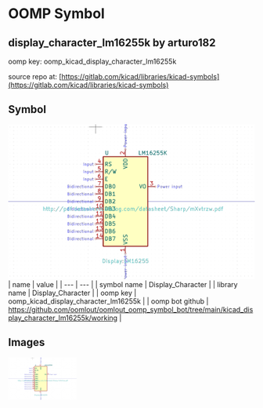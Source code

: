 # OOMP Symbol  
## display_character_lm16255k  by arturo182  
  
oomp key: oomp_kicad_display_character_lm16255k  
  
source repo at: [https://gitlab.com/kicad/libraries/kicad-symbols](https://gitlab.com/kicad/libraries/kicad-symbols)  
## Symbol  
  
[![working.png](working_600.png)](working.png)  
| name | value | 
| --- | --- | 
| symbol name | Display_Character | 
| library name | Display_Character | 
| oomp key | oomp_kicad_display_character_lm16255k | 
| oomp bot github | https://github.com/oomlout/oomlout_oomp_symbol_bot/tree/main/kicad_display_character_lm16255k/working | 
## Images  
  
[![working.png](working_140.png)](working.png)  
